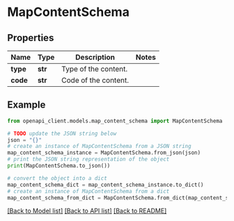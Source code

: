 # MapContentSchema


## Properties

Name | Type | Description | Notes
------------ | ------------- | ------------- | -------------
**type** | **str** | Type of the content. | 
**code** | **str** | Code of the content. | 

## Example

```python
from openapi_client.models.map_content_schema import MapContentSchema

# TODO update the JSON string below
json = "{}"
# create an instance of MapContentSchema from a JSON string
map_content_schema_instance = MapContentSchema.from_json(json)
# print the JSON string representation of the object
print(MapContentSchema.to_json())

# convert the object into a dict
map_content_schema_dict = map_content_schema_instance.to_dict()
# create an instance of MapContentSchema from a dict
map_content_schema_from_dict = MapContentSchema.from_dict(map_content_schema_dict)
```
[[Back to Model list]](../README.md#documentation-for-models) [[Back to API list]](../README.md#documentation-for-api-endpoints) [[Back to README]](../README.md)


